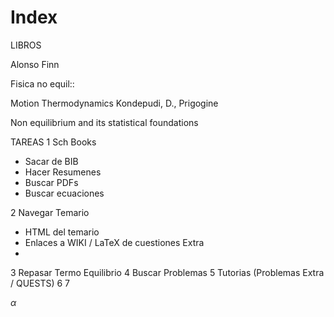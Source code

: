 
# Index



LIBROS

Alonso Finn


Fisica no equil::

Motion Thermodynamics
Kondepudi, D., Prigogine

Non equilibrium and its statistical foundations


TAREAS
1	Sch Books
- Sacar de BIB
- Hacer Resumenes
- Buscar PDFs
- Buscar ecuaciones

2	Navegar Temario
- HTML del temario
- Enlaces a WIKI / LaTeX de cuestiones Extra
-

3	Repasar Termo Equilibrio
4	Buscar Problemas
5	Tutorias (Problemas Extra / QUESTS)
6
7

$\alpha$